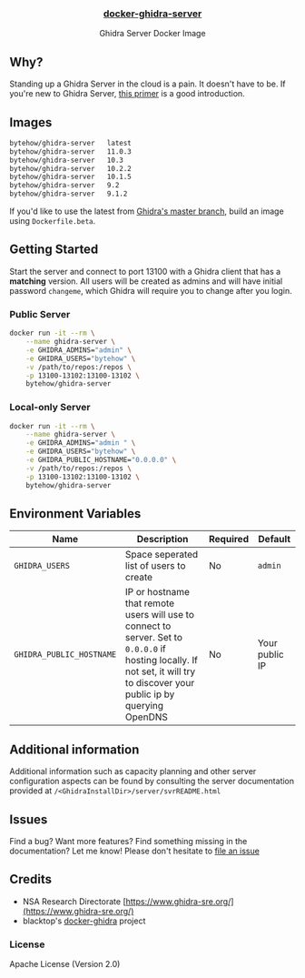<p align="center">
  <a href="https://hub.docker.com/r/bytehow/ghidra-server"><h3 align="center">docker-ghidra-server</h3></a>
  <p align="center">Ghidra Server Docker Image</p>

## Why?

Standing up a Ghidra Server in the cloud is a pain. It doesn't have to be. If you're new to Ghidra Server, [this primer](https://byte.how/posts/collaborative-reverse-engineering/) is a good introduction.

## Images

```bash
bytehow/ghidra-server   latest
bytehow/ghidra-server   11.0.3
bytehow/ghidra-server   10.3
bytehow/ghidra-server   10.2.2
bytehow/ghidra-server   10.1.5
bytehow/ghidra-server   9.2      
bytehow/ghidra-server   9.1.2    
```

If you'd like to use the latest from [Ghidra's master branch](https://github.com/NationalSecurityAgency/ghidra), build an image using `Dockerfile.beta`.

## Getting Started

Start the server and connect to port 13100 with a Ghidra client that has a **matching** version. All users will be created as admins and will have initial password `changeme`, which Ghidra will require you to change after you login.



### Public Server

```bash
docker run -it --rm \
    --name ghidra-server \
    -e GHIDRA_ADMINS="admin" \
    -e GHIDRA_USERS="bytehow" \
    -v /path/to/repos:/repos \
    -p 13100-13102:13100-13102 \
    bytehow/ghidra-server
```

### Local-only Server

```bash
docker run -it --rm \
    --name ghidra-server \
    -e GHIDRA_ADMINS="admin " \
    -e GHIDRA_USERS="bytehow" \
    -e GHIDRA_PUBLIC_HOSTNAME="0.0.0.0" \
    -v /path/to/repos:/repos \
    -p 13100-13102:13100-13102 \
    bytehow/ghidra-server
```


## Environment Variables

| Name | Description | Required | Default |
| - | - | - | - |
|`GHIDRA_USERS` | Space seperated list of users to create | No | `admin` |
|`GHIDRA_PUBLIC_HOSTNAME` | IP or hostname that remote users will use to connect to server. Set to `0.0.0.0` if hosting locally. If not set, it will try to discover your public ip by querying OpenDNS | No | Your public IP | 

## Additional information

Additional information such as capacity planning and other server configuration aspects can be found by consulting the server documentation provided at `/<GhidraInstallDir>/server/svrREADME.html`


## Issues

Find a bug? Want more features? Find something missing in the documentation? Let me know! Please don't hesitate to [file an issue](https://github.com/bytehow/docker-ghidra-server/issues/new)

## Credits

- NSA Research Directorate [https://www.ghidra-sre.org/](https://www.ghidra-sre.org/)
- blacktop's [docker-ghidra](https://github.com/blacktop/ghidra-server) project

### License

Apache License (Version 2.0)
